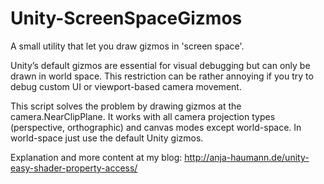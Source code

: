 # Unity-ScreenSpaceGizmos
A small utility that let you draw gizmos in 'screen space'.

Unity’s default gizmos are essential for visual debugging but can only be drawn in world space. This restriction can be rather annoying if you try to debug custom UI or viewport-based camera movement. 

This script solves the problem by drawing gizmos at the camera.NearClipPlane. It works with all camera projection types (perspective, orthographic) and canvas modes except world-space. In world-space just use the default Unity gizmos.

Explanation and more content at my blog: http://anja-haumann.de/unity-easy-shader-property-access/
